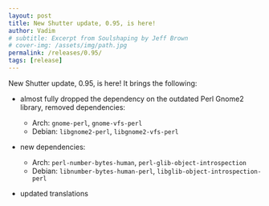```yaml
---
layout: post
title: New Shutter update, 0.95, is here!
author: Vadim
# subtitle: Excerpt from Soulshaping by Jeff Brown
# cover-img: /assets/img/path.jpg
permalink: /releases/0.95/
tags: [release]
---
```


New Shutter update, 0.95, is here! It brings the following:

* almost fully dropped the dependency on the outdated Perl Gnome2 library, removed dependencies:
  * Arch: `gnome-perl`, `gnome-vfs-perl`
  * Debian: `libgnome2-perl`, `libgnome2-vfs-perl`

* new dependencies:
  * Arch: `perl-number-bytes-human`, `perl-glib-object-introspection`
  * Debian: `libnumber-bytes-human-perl`, `libglib-object-introspection-perl`

* updated translations
